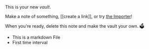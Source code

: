 This is your new *vault*.


Make a note of something, [[create a link]], or try [the Importer](https://help.obsidian.md/Plugins/Importer)!

When you're ready, delete this note and make the vault your own.
🗳️

+ This is a markdown File
+ First time interval